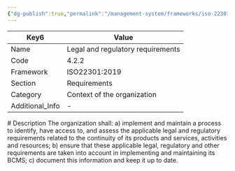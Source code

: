 ```yaml
---
{"dg-publish":true,"permalink":"/management-system/frameworks/iso-22301-2019/4-2-2/","tags":["#requirement"],"noteIcon":"1"}
---
```



<div><table class="dataview table-view-table"><thead class="table-view-thead"><tr class="table-view-tr-header"><th class="table-view-th"><span>Key</span><span class="dataview small-text">6</span></th><th class="table-view-th"><span>Value</span></th></tr></thead><tbody class="table-view-tbody"><tr><td><span>Name</span></td><td><span>Legal and regulatory requirements</span></td></tr><tr><td><span>Code</span></td><td><span>4.2.2</span></td></tr><tr><td><span>Framework</span></td><td><span>ISO22301:2019</span></td></tr><tr><td><span>Section</span></td><td><span>Requirements</span></td></tr><tr><td><span>Category</span></td><td><span>Context of the organization</span></td></tr><tr><td><span>Additional_Info</span></td><td><span>-</span></td></tr></tbody></table></div>
# Description
The organization shall: a) implement and maintain a process to identify, have access to, and assess the applicable legal and regulatory requirements related to the continuity of its products and services, activities and resources; b) ensure that these applicable legal, regulatory and other requirements are taken into account in implementing and maintaining its BCMS; c) document this information and keep it up to date. 

